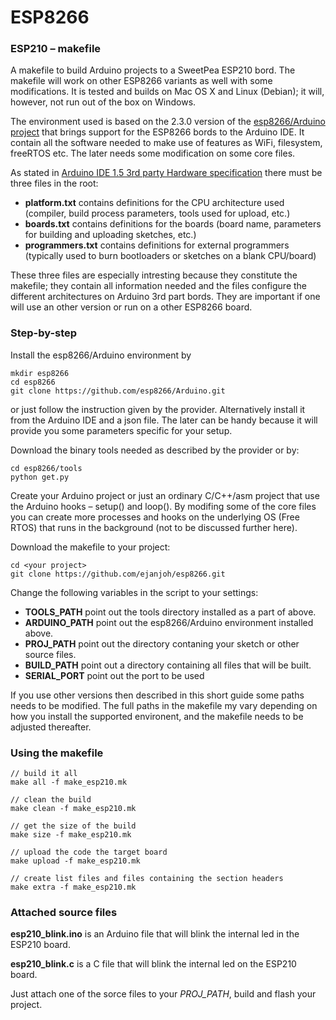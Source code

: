# ESP8266
### ESP210 – makefile

A makefile to build Arduino projects to a SweetPea ESP210 bord. The makefile will work on other ESP8266 variants as well with some modifications. It is tested and builds on Mac OS X and Linux (Debian); it will, however, not run out of the box on Windows.

The environment used is based on the 2.3.0 version of the [esp8266/Arduino project](https://github.com/esp8266/Arduino) that brings support for the ESP8266 bords to the Arduino IDE. It contain all the software needed to make use of features as WiFi, filesystem, freeRTOS etc. The later needs some modification on some core files.

As stated in [Arduino IDE 1.5 3rd party Hardware specification](https://github.com/arduino/Arduino/wiki/Arduino-IDE-1.5-3rd-party-Hardware-specification) there must be three files in the root:

* __platform.txt__ contains definitions for the CPU architecture used (compiler, build process parameters, tools used for upload, etc.)
* __boards.txt__ contains definitions for the boards (board name, parameters for building and uploading sketches, etc.)
* __programmers.txt__ contains definitions for external programmers (typically used to burn bootloaders or sketches on a blank CPU/board)

These three files are especially intresting because they constitute the makefile; they contain all information needed and the files configure the different architectures on Arduino 3rd part bords. They are important if one will use an other version or run on a other ESP8266 board.

### Step-by-step

Install the esp8266/Arduino environment by

	mkdir esp8266
	cd esp8266
    git clone https://github.com/esp8266/Arduino.git

or just follow the instruction given by the provider. Alternatively install it from the Arduino IDE and a json file. The later can be handy because it will provide you some parameters specific for your setup.

Download the binary tools needed as described by the provider or by:

	cd esp8266/tools
	python get.py

Create your Arduino project or just an ordinary C/C++/asm project that use the Arduino hooks – setup() and loop(). By modifing some of the core files you can create more processes and hooks on the underlying OS (Free RTOS) that runs in the background (not to be discussed further here).  

Download the makefile to your project:

	cd <your project>
    git clone https://github.com/ejanjoh/esp8266.git

Change the following variables in the script to your settings:

* __TOOLS_PATH__ point out the tools directory installed as a part of above.
* __ARDUINO_PATH__ point out the esp8266/Arduino environment installed above.
* __PROJ_PATH__ point out the directory contaning your sketch or other source files.
* __BUILD_PATH__ point out a directory containing all files that will be built.
* __SERIAL_PORT__ point out the port to be used

If you use other versions then described in this short guide some paths needs to be modified. The full paths in the makefile my vary depending on how you install the supported environent, and the makefile needs to be adjusted thereafter.

### Using the makefile

	// build it all 
	make all -f make_esp210.mk
	
	// clean the build
	make clean -f make_esp210.mk
	
	// get the size of the build
	make size -f make_esp210.mk
	
	// upload the code the target board
	make upload -f make_esp210.mk
	
	// create list files and files containing the section headers
	make extra -f make_esp210.mk

### Attached source files

__esp210_blink.ino__ is an Arduino file that will blink the internal led in the ESP210 board.

__esp210_blink.c__ is a C file that will blink the internal led on the ESP210 board.

Just attach one of the sorce files to your _PROJ_PATH_, build and flash your project.

